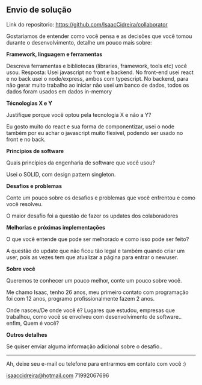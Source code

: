 ## Envio de solução
Link do repositorio: https://github.com/IsaacCidreira/collaborator

Gostariamos de entender como você pensa e as decisões que você tomou durante o desenvolvimento, detalhe um pouco mais sobre:


**Framework, linguagem e ferramentas**

Descreva ferramentas e bibliotecas (libraries, framework, tools etc) você usou.
Resposta: Usei javascript no front e backend. No front-end usei react e no back usei o node/express, ambos com typescript.
No backend, para não gerar muito trabalho ao iniciar não usei um banco de dados, todos os dados foram usados em dados in-memory

**Técnologias X e Y**

Justifique porque você optou pela tecnologia X e não a Y?

Eu gosto muito do react e sua forma de componentizar, usei o node também por eu achar o javascript muito flexivel, podendo ser usado no front e no back.

**Princípios de software**

Quais princípios da engenharia de software que você usou?

Usei o SOLID, com design pattern singleton.

**Desafios e problemas**

Conte um pouco sobre os desafios e problemas que você enfrentou e como você resolveu.

O maior desafio foi a questão de fazer os updates dos colaboradores


**Melhorias e próximas implementações**

O que você entende que pode ser melhorado e como isso pode ser feito?

A questão do update que não ficou tão legal e também quando criar um user, pois as vezes tem que atualizar a página para entrar o newuser.

**Sobre você**

Queremos te conhecer um pouco melhor, conte um pouco sobre você.

Me chamo Isaac, tenho 26 anos, meu primeiro contato com programação foi com 12 anos, programo profissionalmente fazem 2 anos.

Onde nasceu/De onde você é? Lugares que estudou, empresas que trabalhou, como você se envolveu com desenvolvimento de software.. enfim, Quem é você?

**Outros detalhes**

Se quiser enviar alguma informação adicional sobre o desafio..


---

Ah, deixe seu e-mail ou telefone para entrarmos em contato com você :) 

isaaccidreira@hotmail.com
71992067696


